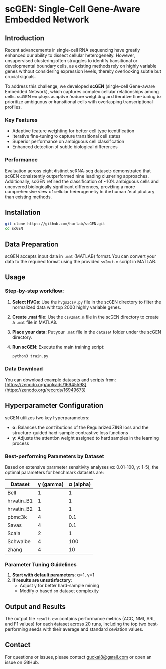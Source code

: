 # scGEN: Single-Cell Gene-Aware Embedded Network

## Introduction

Recent advancements in single-cell RNA sequencing have greatly enhanced our ability to dissect cellular heterogeneity. However, unsupervised clustering often struggles to identify transitional or developmental boundary cells, as existing methods rely on highly variable genes without considering expression levels, thereby overlooking subtle but crucial signals.

To address this challenge, we developed **scGEN** (single-cell Gene-aware Embedded Network), which captures complex cellular relationships among cells. scGEN employs adaptive feature weighting and iterative fine-tuning to prioritize ambiguous or transitional cells with overlapping transcriptional profiles. 

### Key Features
- Adaptive feature weighting for better cell type identification
- Iterative fine-tuning to capture transitional cell states
- Superior performance on ambiguous cell classification
- Enhanced detection of subtle biological differences

### Performance
Evaluation across eight distinct scRNA-seq datasets demonstrated that scGEN consistently outperformed nine leading clustering approaches. Additionally, scGEN refined the classification of ~10% ambiguous cells and uncovered biologically significant differences, providing a more comprehensive view of cellular heterogeneity in the human fetal pituitary than existing methods.

## Installation

```bash
git clone https://github.com/hurlab/scGEN.git
cd scGEN
```

## Data Preparation

scGEN accepts input data in `.mat` (MATLAB) format. You can convert your data to the required format using the provided `sv2mat.m` script in MATLAB.

## Usage

### Step-by-step workflow:

1. **Select HVGs**: Use the `hvgs2csv.py` file in the scGEN directory to filter the normalized data with top 2000 highly variable genes.

2. **Create .mat file**: Use the `csv2mat.m` file in the scGEN directory to create a `.mat` file in MATLAB.

3. **Place your data**: Put your `.mat` file in the `dataset` folder under the scGEN directory.

4. **Run scGEN**: Execute the main training script:
   ```bash
   python3 train.py
   ```

### Data Download
You can download example datasets and scripts from: [https://zenodo.org/uploads/16945598](https://zenodo.org/records/16949673)

## Hyperparameter Configuration

scGEN utilizes two key hyperparameters:
- **α**: Balances the contributions of the Regularized ZINB loss and the structure-guided hard-sample contrastive loss functions
- **γ**: Adjusts the attention weight assigned to hard samples in the learning process

### Best-performing Parameters by Dataset

Based on extensive parameter sensitivity analyses (α: 0.01-100, γ: 1-5), the optimal parameters for benchmark datasets are:

| Dataset      | γ (gamma) | α (alpha) |
|--------------|-----------|-----------|
| Bell         | 1         | 1         |
| hrvatin_B1   | 1         | 1         |
| hrvatin_B2   | 1         | 1         |
| pbmc3k       | 4         | 0.1       |
| Savas        | 4         | 0.1       |
| Scala        | 2         | 1         |
| Schwalbe     | 4         | 100       |
| zhang        | 4         | 10        |

### Parameter Tuning Guidelines

1. **Start with default parameters**: α=1, γ=1
2. **If results are unsatisfactory**:
   - Adjust γ for better hard-sample mining
   - Modify α based on dataset complexity

## Output and Results

The output file `result.csv` contains performance metrics (ACC, NMI, ARI, and F1 values) for each dataset across 20 runs, including the top two best-performing seeds with their average and standard deviation values.

## Contact

For questions or issues, please contact guokai8@gmail.com or open an issue on GitHub.
